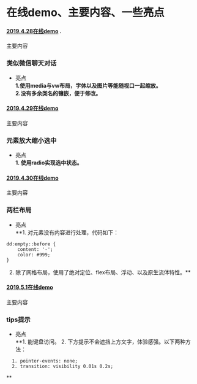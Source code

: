 # 在线demo、主要内容、一些亮点
#### [2019.4.28在线demo](https://jsbin.com/gusazek/edit?html,css,output) . 
主要内容  
### 类似微信聊天对话  
+ 亮点  
**1.使用media与vw布局，字体以及图片等能随视口一起缩放。  
2.没有多余类名的镶嵌，便于修改。**  
  
  
#### [2019.4.29在线demo](https://jsbin.com/mavarox/edit?html,css,output)  
主要内容  
### 元素放大缩小选中  
+ 亮点  
**1. 使用radio实现选中状态。** 


#### [2019.4.30在线demo](https://jsbin.com/bufulek/1/edit?html,css,output)  
主要内容  
### 两栏布局  
+ 亮点  
**1. 对元素没有内容进行处理，代码如下：  
```
dd:empty::before {
    content: '-';    
    color: #999;
}
```  
  2. 除了网格布局，使用了绝对定位、flex布局、浮动、以及原生流体特性。**  
  
    
#### [2019.5.1在线demo](https://jsbin.com/watakew/edit?html,css,output)  
主要内容  
### tips提示  
+ 亮点  
**1. 能键盘访问。
  2. 下方提示不会遮挡上方文字，体验感强。以下两种方法：  
```
  1. pointer-events: none;
  2. transition: visibility 0.01s 0.2s;  
```
**



    













